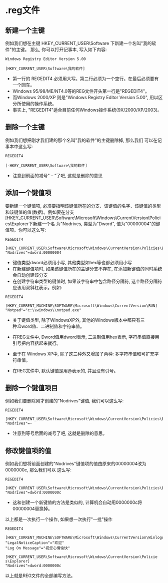 # .reg文件

## 新建一个主键  
例如我们想在主键 HKEY_CURRENT_USER\Software 下新建一个名叫"我的软件"的主键。
那么, 你可以打开记事本, 写入如下内容:  
```
Windows Registry Editor Version 5.00

[HKEY_CURRENT_USER\Software\我的软件]

```
- 第一行的 REGEDIT4 必须用大写。第二行必须为一个空行。在最后必须要有一个回车。 
- Windows 95/98/ME/NT4.0等的REG文件开头第一行是"REGEDIT4"。
- 而Windows 2000/XP 则是"Windows Registry Editor Version 5.00", 用以区分所使用的操作系统。
- 事实上,  "REGEDIT4"适合目前任何Windows操作系统(9X/2000/XP/2003)。  

## 删除一个主键
例如我们想把刚才我们建的那个名叫"我的软件"的主键删除掉, 那么我们 可以在记事本中这么写: 
```
REGEDIT4

[-HKEY_CURRENT_USER\Software\我的软件]

```
- 注意到前面的减号" – “了吧, 这就是删除的意思

## 添加一个键值项  
要新建一个键值项, 必须要指明该键值所在的分支、该键值的名字、该键值的类型和该键值的值(数据)。例如要在分支[HKEY_CURRENT_USER\Software\Microsoft\Windows\CurrentVersion\Policies\Explorer下新建一个名 为"Nodrives, 类型为"Dword", 值为"00000004"的键值项。你可以这么写:  
```
REGEDIT4

[HKEY_CURRENT_USER\Software\Microsoft\Windows\CurrentVersion\Policies\Explorer]
"Nodrives"=dword:00000004  

```
- 键值类型dword必须用小写, 其他类型如hex等也都必须用小写
- 在新建键值项时, 如果该键值所在的主键分支不存在, 在添加新键值的同时系统会自动创建该分支
- 在创建字符串类型的键值时, 如果该字符串中包含路径分隔符, 这个路径分隔符应该用双斜杠表示。例如: 
```
REGEDIT4  

[HKEY_CURRENT_MACHINE\SOFTWARE\Microsoft\Windows\CurrentVersion\RUN]  
"Notpad"="c:\\windows\\notpad.exe"  

```
- 关于键值类型, 除了WindowsXP外, 其他的Windows版本中都只有三种:Dword值、二进制值和字符串值。 
- 在REG文件中, Dword值用dword表示, 二进制值用hex表示, 字符串值直接用引号把内容括起来就行。

- 至于在 Windows XP中, 除了这三种外又增加了两种: 多字符串值和可扩充字符串值。
- 在REG文件中, 默认键值是用@表示的, 并且没有引号。

## 删除一个键值项目
例如我们要删除刚才创建的"Nodrives"键值, 我们可以这么写:   
```
REGEDIT4  

[HKEY_CURRENT_USER\Software\Microsoft\Windows\CurrentVersion\Policies\Explorer]  
"Nodrives"=-  

```
- 注意到等号后面的减号了吧, 这就是删除的意思。  

## 修改键值项的值  
例如我们想将前面创建的"Nodrives"键值项的值由原来的00000004改为0000000c, 那么我们可以 这么写:   
```
REGEDIT4  

[HKEY_CURRENT_USER\Software\Microsoft\Windows\CurrentVersion\Policies\Explorer]  
"Nodrives"=dword:0000000c  

```
- 这和创建一个新键值的方法是类似的, 计算机会自动用0000000c将00000004替换掉。  

以上都是一次执行一个操作, 如果想一次执行"一批"操作 
```
REGEDIT4  

[HKEY_CURRENT_MACHINE\SOFTWARE\Microsoft\Windows\CurrentVersion\Winlogon]  
"LegalNoticeCaption"="欢迎"  
"Log On Message"="祝您心情愉快"  

[HKEY_CURRENT_USER\Software\Microsoft\Windows\CurrentVersion\Policie s\Explorer] 
"Nodrives"=dword:0000000c  

```
以上就是REG文件的全部编写方法。
